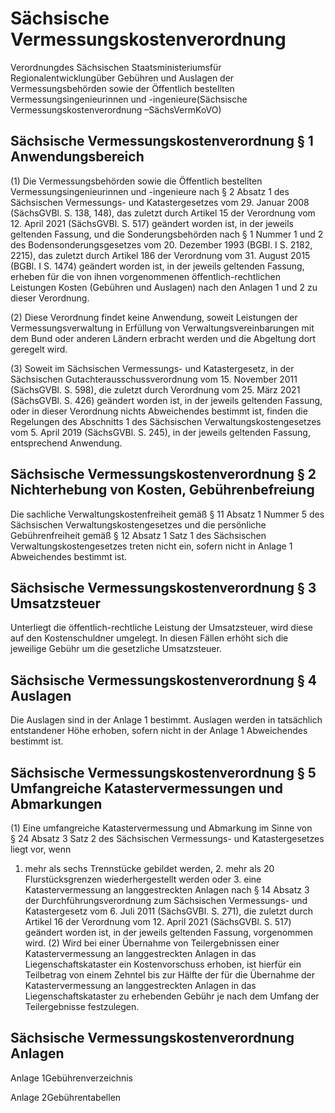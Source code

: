 # Sächsische Vermessungskostenverordnung

Verordnungdes Sächsischen Staatsministeriumsfür Regionalentwicklungüber Gebühren und Auslagen der Vermessungsbehörden sowie der Öffentlich bestellten Vermessungsingenieurinnen und -ingenieure(Sächsische Vermessungskostenverordnung –SächsVermKoVO)

## Sächsische Vermessungskostenverordnung § 1 Anwendungsbereich

(1) Die Vermessungsbehörden sowie die Öffentlich bestellten Vermessungsingenieurinnen und -ingenieure nach § 2 Absatz 1 des Sächsischen Vermessungs- und Katastergesetzes vom 29. Januar 2008 (SächsGVBl. S. 138, 148), das zuletzt durch Artikel 15 der Verordnung vom 12. April 2021 (SächsGVBl. S. 517) geändert worden ist, in der jeweils geltenden Fassung, und die Sonderungsbehörden nach § 1 Nummer 1 und 2 des Bodensonderungsgesetzes vom 20. Dezember 1993 (BGBl. I S. 2182, 2215), das zuletzt durch Artikel 186 der Verordnung vom 31. August 2015 (BGBl. I S. 1474) geändert worden ist, in der jeweils geltenden Fassung, erheben für die von ihnen vorgenommenen öffentlich-rechtlichen Leistungen Kosten (Gebühren und Auslagen) nach den Anlagen 1 und 2 zu dieser Verordnung.

(2) Diese Verordnung findet keine Anwendung, soweit Leistungen der Vermessungsverwaltung in Erfüllung von Verwaltungsvereinbarungen mit dem Bund oder anderen Ländern erbracht werden und die Abgeltung dort geregelt wird.

(3) Soweit im Sächsischen Vermessungs- und Katastergesetz, in der Sächsischen Gutachterausschussverordnung vom 15. November 2011 (SächsGVBl. S. 598), die zuletzt durch Verordnung vom 25. März 2021 (SächsGVBl. S. 426) geändert worden ist, in der jeweils geltenden Fassung, oder in dieser Verordnung nichts Abweichendes bestimmt ist, finden die Regelungen des Abschnitts 1 des Sächsischen Verwaltungskostengesetzes vom 5. April 2019 (SächsGVBl. S. 245), in der jeweils geltenden Fassung, entsprechend Anwendung.


## Sächsische Vermessungskostenverordnung § 2 Nichterhebung von Kosten, Gebührenbefreiung

Die sachliche Verwaltungskostenfreiheit gemäß § 11 Absatz 1 Nummer 5 des Sächsischen Verwaltungskostengesetzes und die persönliche Gebührenfreiheit gemäß § 12 Absatz 1 Satz 1 des Sächsischen Verwaltungskostengesetzes treten nicht ein, sofern nicht in Anlage 1 Abweichendes bestimmt ist.


## Sächsische Vermessungskostenverordnung § 3 Umsatzsteuer

Unterliegt die öffentlich-rechtliche Leistung der Umsatzsteuer, wird diese auf den Kostenschuldner umgelegt. In diesen Fällen erhöht sich die jeweilige Gebühr um die gesetzliche Umsatzsteuer.


## Sächsische Vermessungskostenverordnung § 4 Auslagen

Die Auslagen sind in der Anlage 1 bestimmt. Auslagen werden in tatsächlich entstandener Höhe erhoben, sofern nicht in der Anlage 1 Abweichendes bestimmt ist.


## Sächsische Vermessungskostenverordnung § 5 Umfangreiche Katastervermessungen und Abmarkungen

(1) Eine umfangreiche Katastervermessung und Abmarkung im Sinne von § 24 Absatz 3 Satz 2 des Sächsischen Vermessungs- und Katastergesetzes liegt vor, wenn

1. mehr als sechs Trennstücke gebildet werden, 2. mehr als 20 Flurstücksgrenzen wiederhergestellt werden oder 3. eine Katastervermessung an langgestreckten Anlagen nach § 14 Absatz 3 der Durchführungsverordnung zum Sächsischen Vermessungs- und Katastergesetz vom 6. Juli 2011 (SächsGVBl. S. 271), die zuletzt durch Artikel 16 der Verordnung vom 12. April 2021 (SächsGVBl. S. 517) geändert worden ist, in der jeweils geltenden Fassung, vorgenommen wird. (2) Wird bei einer Übernahme von Teilergebnissen einer Katastervermessung an langgestreckten Anlagen in das Liegenschaftskataster ein Kostenvorschuss erhoben, ist hierfür ein Teilbetrag von einem Zehntel bis zur Hälfte der für die Übernahme der Katastervermessung an langgestreckten Anlagen in das Liegenschaftskataster zu erhebenden Gebühr je nach dem Umfang der Teilergebnisse festzulegen.


## Sächsische Vermessungskostenverordnung Anlagen

Anlage 1Gebührenverzeichnis

Anlage 2Gebührentabellen

